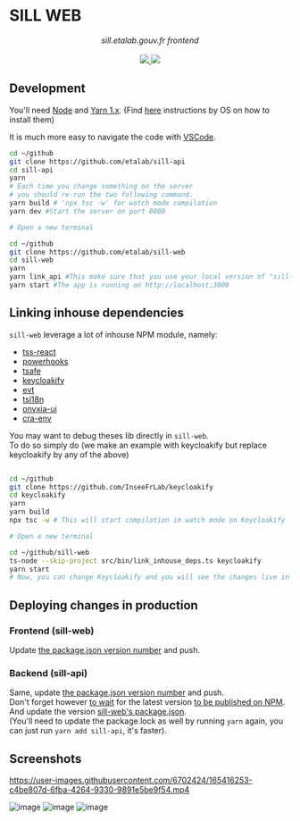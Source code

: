 # SILL WEB

<p align="center">
    <i>sill.etalab.gouv.fr frontend</i>
    <br>
    <br>
    <a href="https://github.com/etalab/sill-web/actions">
      <img src="https://github.com/etalab/sill-web/workflows/ci/badge.svg?branch=main">
    </a>
    <a href="https://github.com/etalab/sill-web/blob/main/LICENSE">
      <img src="https://img.shields.io/npm/l/sill-api">
    </a>
</p>

## Development

You'll need [Node](https://nodejs.org/) and [Yarn 1.x](https://classic.yarnpkg.com/lang/en/).
(Find [here](https://docs.gitlanding.dev/#step-by-step-guide) instructions by OS on how to install them)

It is much more easy to navigate the code with [VSCode](https://code.visualstudio.com/).

```bash
cd ~/github
git clone https://github.com/etalab/sill-api
cd sill-api
yarn
# Each time you change something on the server
# you should re-run the two following command.
yarn build # 'npx tsc -w' for watch mode compilation
yarn dev #Start the server on port 8080

# Open a new terminal

cd ~/github
git clone https://github.com/etalab/sill-web
cd sill-web
yarn
yarn link_api #This make sure that you use your local version of "sill-web" and not the latest NPM release.
yarn start #The app is running on http://localhost:3000
```

## Linking inhouse dependencies

`sill-web` leverage a lot of inhouse NPM module, namely:

-   [tss-react](https://tss-react.dev)
-   [powerhooks](https://powerhooks.dev)
-   [tsafe](https://tsafe.dev)
-   [keycloakify](https://keycloakify.dev)
-   [evt](https://evt.land)
-   [tsi18n](https://github.com/garronej/tsi18n)
-   [onyxia-ui](https://github.com/InseeFrLab/onyxia-ui)
-   [cra-env](https://github.com/etalab/cra-env)

You may want to debug theses lib directly in `sill-web`.  
To do so simply do (we make an example with keycloakify but replace keycloakify by any of the above)

```bash

cd ~/github
git clone https://github.com/InseeFrLab/keycloakify
cd keycloakify
yarn
yarn build
npx tsc -w # This will start compilation in watch mode on Keycloakify

# Open a new terminal

cd ~/github/sill-web
ts-node --skip-project src/bin/link_inhouse_deps.ts keycloakify
yarn start
# Now, you can change Keycloakify and you will see the changes live in https://localhost:3000
```

## Deploying changes in production

### Frontend (sill-web)

Update [the package.json version number](https://github.com/etalab/sill-web/blob/faeeb89792ee1174fd345717a94ca6677a2adb42/package.json#L4) and push.

### Backend (sill-api)

Same, update [the package.json version number](https://github.com/etalab/sill-api/blob/77703b6ec2874792ad7d858f29b53109ee590de1/package.json#L3) and push.  
Don't forget however [to wait](https://github.com/etalab/sill-api/actions) for the latest version [to be published on NPM](https://www.npmjs.com/package/sill-api).  
And update the version [sill-web's package.json](https://github.com/etalab/sill-web/blob/faeeb89792ee1174fd345717a94ca6677a2adb42/package.json#L48).  
(You'll need to update the package.lock as well by running `yarn` again, you can just run `yarn add sill-api`, it's faster).

## Screenshots

https://user-images.githubusercontent.com/6702424/165416253-c4be807d-6fba-4264-9330-9891e5be9f54.mp4

![image](https://user-images.githubusercontent.com/6702424/165414459-e35a01b3-cbc5-4a16-b9c0-d27aecb01e60.png)
![image](https://user-images.githubusercontent.com/6702424/165414524-851392c7-1121-4642-8524-dfa81b5068b9.png)
![image](https://user-images.githubusercontent.com/6702424/165414610-ed6ceb17-b10e-4cef-b8c4-0073a27da1d0.png)
